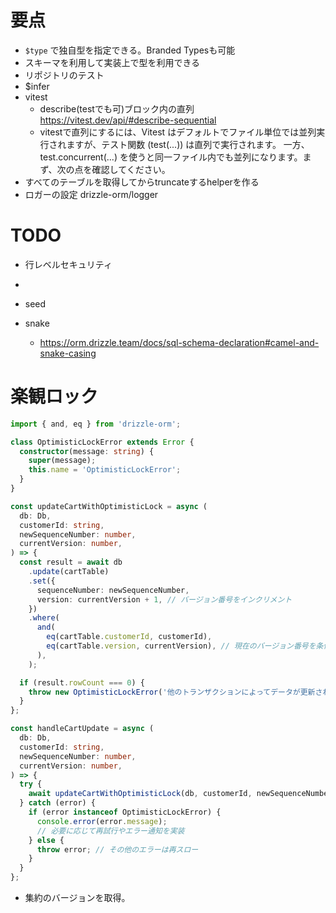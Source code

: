 # 要点

- `$type` で独自型を指定できる。Branded Typesも可能
- スキーマを利用して実装上で型を利用できる
- リポジトリのテスト
- $infer
- vitest 
  - describe(testでも可)ブロック内の直列 https://vitest.dev/api/#describe-sequential
  - vitestで直列にするには、Vitest はデフォルトでファイル単位では並列実行されますが、テスト関数 (test(...)) は直列で実行されます。 一方、test.concurrent(...) を使うと同一ファイル内でも並列になります。まず、次の点を確認してください。
- すべてのテーブルを取得してからtruncateするhelperを作る
- ロガーの設定 drizzle-orm/logger

# TODO

- 行レベルセキュリティ
- 
- seed

- snake
  - https://orm.drizzle.team/docs/sql-schema-declaration#camel-and-snake-casing

# 楽観ロック


```typescript
import { and, eq } from 'drizzle-orm';

class OptimisticLockError extends Error {
  constructor(message: string) {
    super(message);
    this.name = 'OptimisticLockError';
  }
}

const updateCartWithOptimisticLock = async (
  db: Db,
  customerId: string,
  newSequenceNumber: number,
  currentVersion: number,
) => {
  const result = await db
    .update(cartTable)
    .set({
      sequenceNumber: newSequenceNumber,
      version: currentVersion + 1, // バージョン番号をインクリメント
    })
    .where(
      and(
        eq(cartTable.customerId, customerId),
        eq(cartTable.version, currentVersion), // 現在のバージョン番号を条件に追加
      ),
    );

  if (result.rowCount === 0) {
    throw new OptimisticLockError('他のトランザクションによってデータが更新されました');
  }
};

const handleCartUpdate = async (
  db: Db,
  customerId: string,
  newSequenceNumber: number,
  currentVersion: number,
) => {
  try {
    await updateCartWithOptimisticLock(db, customerId, newSequenceNumber, currentVersion);
  } catch (error) {
    if (error instanceof OptimisticLockError) {
      console.error(error.message);
      // 必要に応じて再試行やエラー通知を実装
    } else {
      throw error; // その他のエラーは再スロー
    }
  }
};
```

- 集約のバージョンを取得。

